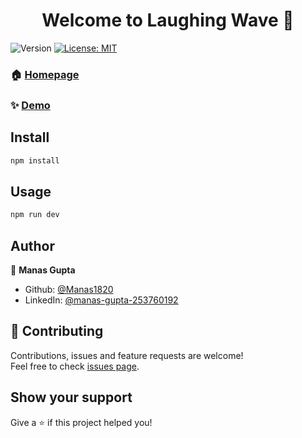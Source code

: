 <h1 align="center">Welcome to Laughing Wave 👋</h1>
<p>
  <img alt="Version" src="https://img.shields.io/badge/version-1.0.0-blue.svg?cacheSeconds=2592000" />
  <a href="#" target="_blank">
    <img alt="License: MIT" src="https://img.shields.io/badge/License-MIT-yellow.svg" />
  </a>
</p>

<!-- > description -->

### 🏠 [Homepage](laughing-wave.vercel.app)

### ✨ [Demo](laughing-wave.vercel.app)

## Install

```sh
npm install
```

## Usage

```sh
npm run dev
```

## Author

👤 **Manas Gupta**

* Github: [@Manas1820](https://github.com/https://github.com/Manas1820)
* LinkedIn: [@manas-gupta-253760192](https://linkedin.com/in/https://www.linkedin.com/in/manas-gupta-253760192)

## 🤝 Contributing

Contributions, issues and feature requests are welcome!<br />Feel free to check [issues page](https://github.com/Manas1820/laughing-wave/issues). 

## Show your support

Give a ⭐️ if this project helped you!
